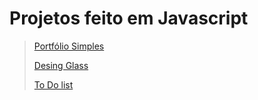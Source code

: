 # **Projetos feito em Javascript**

> <a href="https://github.com/HenriqueBeserra/Projetos-JS/tree/master/ProjetoSite">Portfólio Simples</a>
>
><a href="https://github.com/HenriqueBeserra/Projetos-JS/tree/master/ProjetoSiteGlass">Desing Glass</a>
>
><a href="https://github.com/HenriqueBeserra/ProjetosJavascript/tree/main/Site%20ToDoList">To Do list</a>
